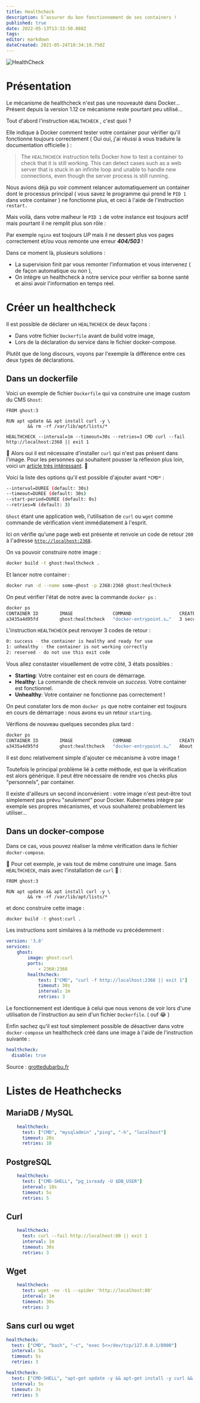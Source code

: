 ```yaml
---
title: Healthcheck
description: S’assurer du bon fonctionnement de ses containers !
published: true
date: 2022-05-13T13:33:50.088Z
tags: 
editor: markdown
dateCreated: 2021-05-24T10:34:19.750Z
---
```


![HealthCheck](https://static1.squarespace.com/static/5e8f3a0561b8203ce00e89de/t/5ef36831fdac3120d5c11a7f/1605732226441/)

# Présentation

Le mécanisme de healthcheck n'est pas une nouveauté dans Docker... Présent depuis la version 1.12 ce mécanisme reste pourtant peu utilisé...

Tout d'abord l'instruction `HEALTHCHECK` , c'est quoi ?

Elle indique à Docker comment tester votre container pour vérifier qu'il fonctionne toujours correctement ( Oui oui, j'ai réussi à vous traduire la documentation officielle ) :

> The `HEALTHCHECK` instruction tells Docker how to test a container to check that it is still working. This can detect cases such as a web server that is stuck in an infinite loop and unable to handle new connections, even though the server process is still running.

Nous avions déjà pu voir comment relancer automatiquement un container dont le processus principal ( vous savez le programme qui prend le `PID 1` dans votre container ) ne fonctionne plus, et ceci à l'aide de l'instruction `restart.`

Mais voilà, dans votre malheur le `PID 1` de votre instance est toujours actif mais pourtant il ne remplit plus son rôle :

Par exemple `nginx` est toujours *UP* mais il ne dessert plus vos pages correctement et/ou vous remonte une erreur ***404/503*** !

  
Dans ce moment là, plusieurs solutions :

-   La supervision finit par vous remonter l'information et vous intervenez ( de façon automatique ou non ),
-   On intègre un healthcheck à notre service pour vérifier sa bonne santé et ainsi avoir l'information en temps réel.

# Créer un healthcheck

Il est possible de déclarer un `HEALTHCHECK` de deux façons :

-   Dans votre fichier `Dockerfile` avant de build votre image,
-   Lors de la déclaration du service dans le fichier docker-compose.

Plutôt que de long discours, voyons par l'exemple la différence entre ces deux types de déclarations.

## Dans un dockerfile

Voici un exemple de fichier `Dockerfile` qui va construire une image custom du CMS `Ghost`:

```Docker
FROM ghost:3

RUN apt update && apt install curl -y \
        && rm -rf /var/lib/apt/lists/*
        
HEALTHCHECK --interval=1m --timeout=30s --retries=3 CMD curl --fail http://localhost:2368 || exit 1
```

🚩 Alors oui il est nécessaire d'installer `curl` qui n'est pas présent dans l'image. Pour les personnes qui souhaitent pousser la réflexion plus loin, voici un [article très intéressant](https://blog.sixeyed.com/docker-healthchecks-why-not-to-use-curl-or-iwr/). 🚩

Voici la liste des options qu'il est possible d'ajouter avant `*CMD*` :

```bash
--interval=DUREE (default: 30s)
--timeout=DUREE (default: 30s)
--start-period=DUREE (default: 0s)
--retries=N (default: 3)
```

`Ghost` étant une application web, l'utilisation de `curl` ou `wget` comme commande de vérification vient immédiatement à l'esprit.

Ici on vérifie qu'une page web est présente et renvoie un code de retour `200` à l'adresse [`http://localhost:2368`](http://localhost:2368/).

On va pouvoir construire notre image :

```bash
docker build -t ghost:healthcheck .
```

Et lancer notre container :

```bash
docker run -d --name some-ghost -p 2368:2368 ghost:healthcheck
```

On peut vérifier l'état de notre avec la commande `docker ps` :

```bash
docker ps
CONTAINER ID        IMAGE               COMMAND                  CREATED             STATUS                           PORTS                    NAMES
a3435a4d95fd        ghost:healthcheck   "docker-entrypoint.s…"   3 seconds ago       Up 1 second (health: starting)   0.0.0.0:2368->2368/tcp   some-ghost
```

L'instruction `HEALTHCHECK` peut renvoyer 3 codes de retour :

```bash
0: success - the container is healthy and ready for use
1: unhealthy - the container is not working correctly
2: reserved - do not use this exit code
```

Vous allez constaster visuellement de votre côté, 3 états possibles :

-   **Starting**: Votre container est en cours de démarrage.
-   **Healthy**: La commande de check renvoie un *success.* Votre container est fonctionnel.
-   **Unhealthy**: Votre container ne fonctionne pas correctement !

On peut constater lors de mon `docker ps` que notre container est toujours en cours de démarrage : nous avons eu un retour `starting`.

Vérifions de nouveau quelques secondes plus tard :

```bash
docker ps
CONTAINER ID        IMAGE               COMMAND                  CREATED              STATUS                        PORTS                    NAMES
a3435a4d95fd        ghost:healthcheck   "docker-entrypoint.s…"   About a minute ago   Up About a minute (healthy)   0.0.0.0:2368->2368/tcp   some-ghost
```

Il est donc relativement simple d'ajouter ce mécanisme à votre image !

Toutefois le principal problème lié à cette méthode, est que la vérification est alors générique. Il peut être nécessaire de rendre vos checks plus "personnels", par container.

Il existe d'ailleurs un second inconvénient : votre image n'est peut-être tout simplement pas prévu "*seulement"* pour Docker. Kubernetes intègre par exemple ses propres mécanismes, et vous souhaiterez probablement les utiliser...

## Dans un docker-compose

Dans ce cas, vous pouvez réaliser la même vérification dans le fichier `docker-compose`.

🚩 Pour cet exemple, je vais tout de même construire une image. Sans `HEALTHCHECK`, mais avec l'installation de `curl` 🚩 :

```Docker
FROM ghost:3

RUN apt update && apt install curl -y \
        && rm -rf /var/lib/apt/lists/*
```

et donc construire cette image :

```bash
docker build -t ghost:curl .
```

Les instructions sont similaires à la méthode vu précédemment :

```yaml
version: '3.8'
services:
    ghost:
        image: ghost:curl
        ports:
            - 2368:2368
        healthcheck:
            test: ["CMD", "curl -f http://localhost:2368 || exit 1"]
            timeout: 30s
            interval: 1m
            retries: 3
```

Le fonctionnement est identique à celui que nous venons de voir lors d'une utilisation de l'instruction au sein d'un fichier `Dockerfile`. ( ouf 😂 )

Enfin sachez qu'il est tout simplement possible de désactiver dans votre `docker-compose` un healthcheck créé dans une image à l'aide de l'instruction suivante :

```yaml
healthcheck:
  disable: true
```
Source : [grottedubarbu.fr](https://www.grottedubarbu.fr/docker-healthcheck/)

# Listes de Heathchecks

## MariaDB / MySQL
```yaml
    healthcheck:
      test: ["CMD", "mysqladmin" ,"ping", "-h", "localhost"]
      timeout: 20s
      retries: 10
```

## PostgreSQL
```yaml
    healthcheck:
      test: ["CMD-SHELL", "pg_isready -U $DB_USER"]
      interval: 10s
      timeout: 5s
      retries: 5
```
## Curl
```yaml
    healthcheck:
      test: curl --fail http://localhost:80 || exit 1
      interval: 1m
      timeout: 30s
      retries: 3
```
## Wget
```yaml
    healthcheck:
      test: wget -nv -t1 --spider 'http://localhost:80'
      interval: 1m
      timeout: 30s
      retries: 3
 ```
## Sans curl ou wget
```yaml
healthcheck:
  test: ["CMD", "bash", "-c", "exec 5<>/dev/tcp/127.0.0.1/8000"]
  interval: 5s
  timeout: 5s
  retries: 3
```

```yaml
healthcheck:
  test: ["CMD-SHELL", "apt-get update -y && apt-get install -y curl && curl --fail http://localhost:8000 || exit 1"]
  interval: 5s
  timeout: 3s
  retries: 5
  ```
